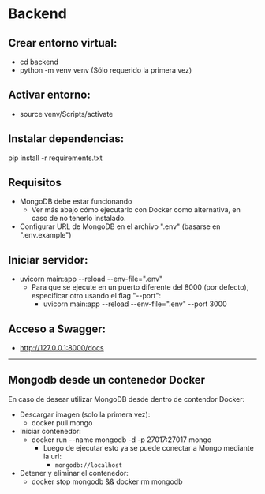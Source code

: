 # Backend

## Crear entorno virtual:
- cd backend
- python -m venv venv (Sólo requerido la primera vez)

## Activar entorno:
- source venv/Scripts/activate

## Instalar dependencias:
pip install -r requirements.txt

## Requisitos
- MongoDB debe estar funcionando
  - Ver más abajo cómo ejecutarlo con Docker como alternativa, en caso de no tenerlo instalado.
- Configurar URL de MongoDB en el archivo ".env" (basarse en ".env.example")

## Iniciar servidor:
- uvicorn main:app --reload --env-file=".env"
  - Para que se ejecute en un puerto diferente del 8000 (por defecto), especificar otro usando el flag "--port":
    - uvicorn main:app --reload --env-file=".env" --port 3000

## Acceso a Swagger:
- http://127.0.0.1:8000/docs

---
## Mongodb desde un contenedor Docker
En caso de desear utilizar MongoDB desde dentro de contendor Docker:
- Descargar imagen (solo la primera vez):
  - docker pull mongo
- Iniciar contenedor:
  - docker run --name mongodb -d -p 27017:27017 mongo
    - Luego de ejecutar esto ya se puede conectar a Mongo mediante la url:
      - ```mongodb://localhost```
- Detener y eliminar el contenedor:
  - docker stop mongodb && docker rm mongodb
